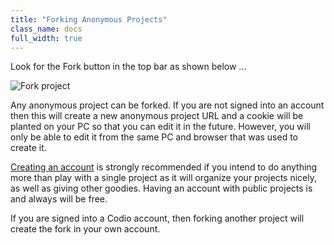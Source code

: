 ```yaml
---
title: "Forking Anonymous Projects"
class_name: docs
full_width: true
---
```


Look for the Fork button in the top bar as shown below ...

![Fork project](/img/docs/fork-ide.png)

Any anonymous project can be forked. If you are not signed into an account then this will create a new anonymous project URL and a cookie will be planted on your PC so that you can edit it in the future. However, you will only be able to edit it from the same PC and browser that was used to create it.

[Creating an account](/docs/signup/) is strongly recommended if you intend to do anything more than play with a single project as it will organize your projects nicely, as well as giving other goodies. Having an account with public projects is and always will be free.

If you are signed into a Codio account, then forking another project will create the fork in your own account.

